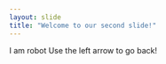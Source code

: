```yaml
---
layout: slide
title: "Welcome to our second slide!"
---
```

I am robot
Use the left arrow to go back!
